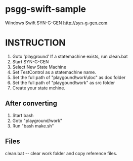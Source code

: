 # psgg-swift-sample

Windows
Swift
SYN-G-GEN http://syn-g-gen.com

# INSTRUCTION

1. Goto 'playground'
   If a statemachine exists, run clean.bat
2. Start SYN-G-GEN
3. Select New State Machine
4. Set TestControl as a statemachine name.
5. Set the full path of "playgound\work\doc" as doc folder
6. Set the full path of "playgound\work"     as src folder
7. Create your state mchine.

## After converting

1. Start bash
2. Goto "playground/work"
3. Run "bash make.sh"

## Files 

clean.bat -- clear work folder and copy reference files.

